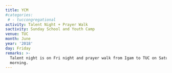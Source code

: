 ```yaml
---
title: YCM
#categories:
 # - tuccongregational
activity: Talent Night + Prayer Walk
sactivity: Sunday School and Youth Camp
venue: TUC
month: June
year: '2018'
day: Friday
remarks: >-
  Talent night is on Fri night and prayer walk from Igam to TUC on Saturday
  morning.
---
```




